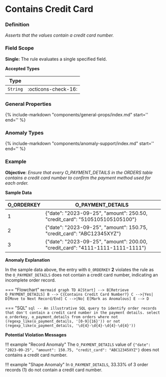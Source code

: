 # Contains Credit Card

### Definition

*Asserts that the values contain a credit card number.*

### Field Scope

**Single:** The rule evaluates a single specified field.

**Accepted Types**

| Type        |                          |
|-------------|--------------------------|
| `String`    | <div style="text-align:center">:octicons-check-16:</div>  |

### General Properties

{%
    include-markdown "components/general-props/index.md"
    start='<!-- all-props--start -->'
    end='<!-- all-props--end -->'
%}

### Anomaly Types

{%
    include-markdown "components/anomaly-support/index.md"
    start='<!-- all-types--start -->'
    end='<!-- all-types--end -->'
%}

### Example

**Objective**: *Ensure that every O_PAYMENT_DETAILS in the ORDERS table contains a credit card number to confirm the payment method used for each order.*

**Sample Data**

| O_ORDERKEY | O_PAYMENT_DETAILS                                                                   |
|------------|----------------------------------------------------------------------------------|
| 1          | {"date": "2023-09-25", "amount": 250.50, "credit_card": "5105105105105100"}  |
| 2          | <span class="text-negative">{"date": "2023-09-25", "amount": 150.75, "credit_card": "ABC12345XYZ"}</span>      |
| 3          | {"date": "2023-09-25", "amount": 200.00, "credit_card": "4111-1111-1111-1111"}  |

**Anomaly Explanation**

In the sample data above, the entry with `O_ORDERKEY` **2** violates the rule as the `O_PAYMENT_DETAILS` does not contain a credit card number, indicating an incomplete order record.

=== "Flowchart"
    ```mermaid
    graph TD
    A[Start] --> B[Retrieve O_PAYMENT_DETAILS]
    B --> C{Contains Credit Card Number?}
    C -->|Yes| D[Move to Next Record/End]
    C -->|No| E[Mark as Anomalous]
    E --> D
    ```

=== "SQL"
    ```sql
    -- An illustrative SQL query to identify order records that don't contain a credit card number in the payment details.
    select
        o_orderkey,
        o_payment_details
    from orders
    where
        not (regexp_like(o_payment_details, '[0-9]{16}'))
        or not (regexp_like(o_payment_details, '\d{4}-\d{4}-\d{4}-\d{4}'))
    ```

**Potential Violation Messages**

!!! example "Record Anomaly"
    The `O_PAYMENT_DETAILS` value of `{"date": "2023-09-25", "amount": 150.75, "credit_card": "ABC12345XYZ"}` does not contains a credit card number.

!!! example "Shape Anomaly"
    In `O_PAYMENT_DETAILS`, 33.33% of 3 order records (1) do not contain a credit card number.
